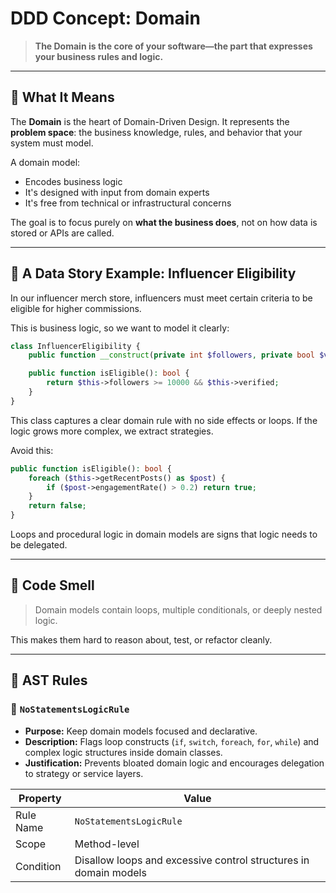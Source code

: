 # DDD Concept: Domain

> **The Domain is the core of your software—the part that expresses your business rules and logic.**

---

## 🧠 What It Means

The **Domain** is the heart of Domain-Driven Design. It represents the **problem space**: the business knowledge, rules, and behavior that your system must model.

A domain model:
- Encodes business logic
- It's designed with input from domain experts
- It's free from technical or infrastructural concerns

The goal is to focus purely on **what the business does**, not on how data is stored or APIs are called.

---

## 🧵 A Data Story Example: Influencer Eligibility

In our influencer merch store, influencers must meet certain criteria to be eligible for higher commissions.

This is business logic, so we want to model it clearly:

```php
class InfluencerEligibility {
    public function __construct(private int $followers, private bool $verified) {}

    public function isEligible(): bool {
        return $this->followers >= 10000 && $this->verified;
    }
}
```

This class captures a clear domain rule with no side effects or loops. If the logic grows more complex, we extract strategies.

Avoid this:
```php
public function isEligible(): bool {
    foreach ($this->getRecentPosts() as $post) {
        if ($post->engagementRate() > 0.2) return true;
    }
    return false;
}
```

Loops and procedural logic in domain models are signs that logic needs to be delegated.

---

## 🚩 Code Smell

> Domain models contain loops, multiple conditionals, or deeply nested logic.

This makes them hard to reason about, test, or refactor cleanly.

---

## 🧪 AST Rules

### 📌 `NoStatementsLogicRule`

- **Purpose:** Keep domain models focused and declarative.
- **Description:** Flags loop constructs (`if`, `switch`, `foreach`, `for`, `while`) and complex logic structures inside domain classes.
- **Justification:** Prevents bloated domain logic and encourages delegation to strategy or service layers.

| Property     | Value                  |
|--------------|------------------------|
| Rule Name    | `NoStatementsLogicRule`|
| Scope        | Method-level           |
| Condition    | Disallow loops and excessive control structures in domain models |
